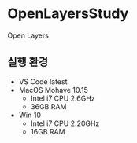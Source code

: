 # OpenLayersStudy
Open Layers

## 실행 환경
- VS Code latest
- MacOS Mohave 10.15
  - Intel i7 CPU 2.6GHz
  - 36GB RAM
- Win 10
  - Intel i7 CPU 2.20GHz
  - 16GB RAM
